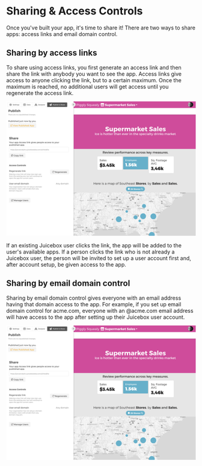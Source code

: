 # Sharing & Access Controls

Once you've built your app, it's time to share it! There are two ways to share apps: access links and email domain control.

## Sharing by access links

To share using access links, you first generate an access link and then share the link with anybody you want to see the app. Access links give access to anyone clicking the link, but to a certain maximum. Once the maximum is reached, no additional users will get access until you regenerate the access link. 

![Access links\[REPLACE\]](../../.gitbook/assets/image%20%289%29.png)

If an existing Juicebox user clicks the link, the app will be added to the user's available apps. If a person clicks the link who is not already a Juicebox user, the person will be invited to set up a user account first and, after account setup, be given access to the app.

## Sharing by email domain control

Sharing by email domain control gives everyone with an email address having that domain access to the app. For example, if you set up email domain control for acme.com, everyone with an @acme.com email address will have access to the app after setting up their Juicebox user account. 

![Email domain control \[REPLACE\]](../../.gitbook/assets/image%20%289%29.png)

